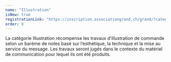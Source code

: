 ```yaml
---
name: "Illustration"
isNew: true
registrationLink: "https://inscription.associationgrand.ch/grand/?category=Illustration"
order: 8
---
```


La catégorie Illustration récompense les travaux d’illustration de commande selon un barème de notes basé sur l’esthétique, la technique et la mise au service du message. Les travaux seront jugés dans le contexte du matériel de communication pour lequel ils ont été produits.